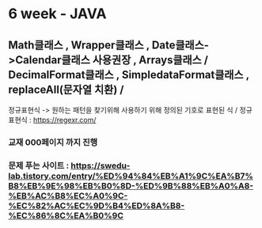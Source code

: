 # 6 week - JAVA
Math클래스 , Wrapper클래스 , Date클래스->Calendar클래스 사용권장 , Arrays클래스 / 
DecimalFormat클래스 , SimpledataFormat클래스 , replaceAll(문자열 치환) / 
------------------------------------------------------------------------------------
정규표현식 -> 원하는 패턴을 찾기위해 사용하기 위해 정의된 기호로 표현된 식 /
정규표현식 : https://regexr.com/
### 교재 000페이지 까지 진행 
### 문제 푸는 사이트 : https://swedu-lab.tistory.com/entry/%ED%94%84%EB%A1%9C%EA%B7%B8%EB%9E%98%EB%B0%8D-%ED%9B%88%EB%A0%A8-%EB%AC%B8%EC%A0%9C-%EC%82%AC%EC%9D%B4%ED%8A%B8-%EC%86%8C%EA%B0%9C
